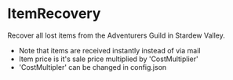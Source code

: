 # ItemRecovery
Recover all lost items from the Adventurers Guild in Stardew Valley.
- Note that items are received instantly instead of via mail
- Item price is it's sale price multiplied by 'CostMultiplier'
- 'CostMultipler' can be changed in config.json
